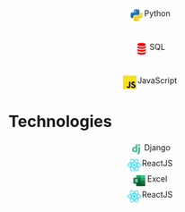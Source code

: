
<div style='display: grid; gap:2rem;'>
  <div style='padding: 2px; display: flex; justify-content: center; gap: 2px;'>
    <img src='./python-svgrepo-com.svg' style='width: 24px; height: 24px' />
    <span>Python</span>
  </div>

  <div style='padding: 2px; display: flex; justify-content: center; gap: 2px;'>
    <img src='./plsql-svgrepo-com.svg' style='width: 24px; height: 24px' />
    <span>SQL</span>
  </div>

  <div style='padding: 2px; display: flex; justify-content: center; gap: 2px;'>
    <img src='./javascript-svgrepo-com.svg' style='width: 24px; height: 24px' />
    <span>JavaScript</span>
  </div>

  

  
</div>


# Technologies

  <div style='padding: 2px; display: flex; justify-content: center; gap: 2px;'>
    <img src='./django-svgrepo-com.svg' style='width: 24px; height: 24px' />
    <span>Django</span>
  </div>

  <div style='padding: 2px; display: flex; justify-content: center; gap: 2px;'>
    <img src='./react-svgrepo-com.svg' style='width: 24px; height: 24px' />
    <span>ReactJS</span>
  </div>

  <div style='padding: 2px; display: flex; justify-content: center; gap: 2px;'>
    <img src='./excel-svgrepo-com.svg' style='width: 24px; height: 24px' />
    <span>Excel</span>
  </div>

  <div style='padding: 2px; display: flex; justify-content: center; gap: 2px;'>
    <img src='./react-svgrepo-com.svg' style='width: 24px; height: 24px' />
    <span>ReactJS</span>
  </div>
